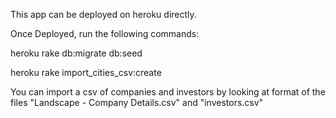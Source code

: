 This app can be deployed on heroku directly. 

Once Deployed, run the following commands: 

heroku rake db:migrate db:seed

heroku rake import_cities_csv:create 

You can import a csv of companies and investors by looking at format of the files "Landscape - Company Details.csv" and "investors.csv"
